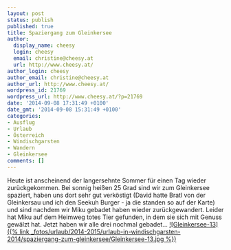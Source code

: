 ```yaml
---
layout: post
status: publish
published: true
title: Spaziergang zum Gleinkersee
author:
  display_name: cheesy
  login: cheesy
  email: christine@cheesy.at
  url: http://www.cheesy.at/
author_login: cheesy
author_email: christine@cheesy.at
author_url: http://www.cheesy.at/
wordpress_id: 21769
wordpress_url: http://www.cheesy.at/?p=21769
date: '2014-09-08 17:31:49 +0100'
date_gmt: '2014-09-08 15:31:49 +0100'
categories:
- Ausflug
- Urlaub
- Österreich
- Windischgarsten
- Wandern
- Gleinkersee
comments: []
---
```

Heute ist anscheinend der langersehnte Sommer für einen Tag wieder zurückgekommen. Bei sonnig heißen 25 Grad sind wir zum Gleinkersee spaziert, haben uns dort sehr gut verköstigt (David hatte Bratl von der Gleinkersau und ich den Seekuh Burger - ja die standen so auf der Karte) und sind nachdem wir Miku gebadet haben wieder zurückgewandert. Leider hat Miku auf dem Heimweg totes Tier gefunden, in dem sie sich mit Genuss gewälzt hat. Jetzt haben wir alle drei nochmal gebadet...
[![Gleinkersee-13]({% link _fotos/urlaub/2014-2015/urlaub-in-windischgarsten-2014/spaziergang-zum-gleinkersee/Gleinkersee-13.jpg %})](http://www.cheesy.at/fotos/urlaub/urlaub-in-windischgarsten-2014/spaziergang-zum-gleinkersee/ "Spaziergang zum Gleinkersee")
